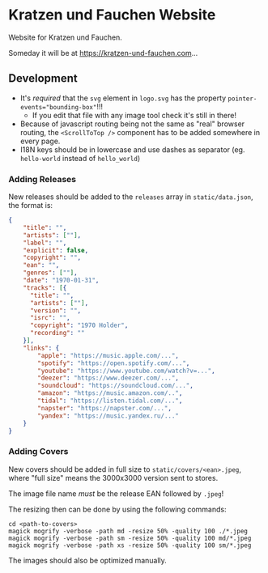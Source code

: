 # Kratzen und Fauchen Website

Website for Kratzen und Fauchen.

Someday it will be at https://kratzen-und-fauchen.com...

## Development

- It's *required* that the `svg` element in `logo.svg` has the property `pointer-events="bounding-box"`!!!
    - If you edit that file with any image tool check it's still in there!
- Because of javascript routing being not the same as "real" browser routing, the `<ScrollToTop />` component has to be added somewhere in every page.
- I18N keys should be in lowercase and use dashes as separator (eg. `hello-world` instead of `hello_world`)

### Adding Releases

New releases should be added to the `releases` array in `static/data.json`, the format is:
```json
{
    "title": "",
    "artists": [""],
    "label": "",
    "explicit": false,
    "copyright": "",
    "ean": "",
    "genres": [""],
    "date": "1970-01-31",
    "tracks": [{
      "title": "",
      "artists": [""],
      "version": "",
      "isrc": "",
      "copyright": "1970 Holder",
      "recording": ""
    }],
    "links": {
        "apple": "https://music.apple.com/...",
        "spotify": "https://open.spotify.com/...",
        "youtube": "https://www.youtube.com/watch?v=...",
        "deezer": "https://www.deezer.com/...",
        "soundcloud": "https://soundcloud.com/...",
        "amazon": "https://music.amazon.com/..",
        "tidal": "https://listen.tidal.com/...",
        "napster": "https://napster.com/...",
        "yandex": "https://music.yandex.ru/..."
    }
}
```

### Adding Covers

New covers should be added in full size to `static/covers/<ean>.jpeg`, where "full size" means the 3000x3000 version sent to stores.

The image file name *must* be the release EAN followed by `.jpeg`! 

The resizing then can be done by using the following commands:
```shell script
cd <path-to-covers>
magick mogrify -verbose -path md -resize 50% -quality 100 ./*.jpeg
magick mogrify -verbose -path sm -resize 50% -quality 100 md/*.jpeg
magick mogrify -verbose -path xs -resize 50% -quality 100 sm/*.jpeg
```

The images should also be optimized manually.

